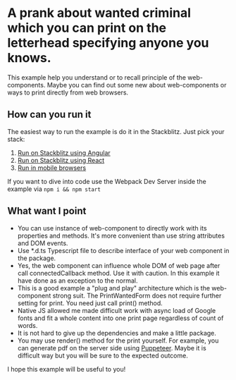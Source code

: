# A prank about wanted criminal which you can print on the letterhead specifying anyone you knows.

This example help you understand or to recall principle of the web-components.
Maybe you can find out some new about web-components or ways to print directly from web browsers.

## How can you run it
The easiest way to run the example is do it in the Stackblitz.
Just pick your stack: 
1. [Run on Stackblitz using Angular](https://stackblitz.com/edit/angular-print-wanted) 
2. [Run on Stackblitz using React](https://stackblitz.com/edit/print-wanted-react)
3. [Run in mobile browsers](https://print-wanted-react.stackblitz.io)

If you want to dive into code use the Webpack Dev Server inside the example via `npm i && npm start`

## What want I point
* You can use instance of web-component to directly work with its properties and methods. It's more convenient than use string attributes and DOM events.
* Use *.d.ts Typescript file to describe interface of your web component in the package.
* Yes, the web component can influence whole DOM of web page after call connectedCallback method. Use it with caution. In this example it have done as an exception to the normal.
* This is a good example a "plug and play" architecture which is the web-component strong suit. The PrintWantedForm does not require further setting for print. You need just call print() method.
* Native JS allowed me made difficult work with async load of Google fonts and fit a whole content into one print page regardless of count of words.
* It is not hard to give up the dependencies and make a little package.
* You may use render() method for the print yourself. For example, you can generate pdf on the server side using [Puppeteer](https://www.npmjs.com/package/puppeteer). Maybe it is difficult way but you will be sure to the expected outcome. 

I hope this example will be useful to you!

